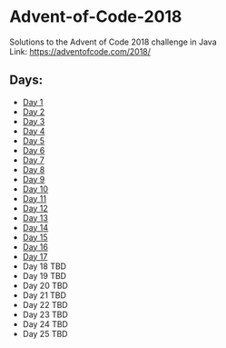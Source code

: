 # Advent-of-Code-2018
Solutions to the Advent of Code 2018 challenge in Java    
Link: https://adventofcode.com/2018/  
## Days:  
* [Day 1](https://github.com/tmrd993/Advent-of-Code-2018/blob/master/src/aoc18/Day1.java)
* [Day 2](https://github.com/tmrd993/Advent-of-Code-2018/blob/master/src/aoc18/Day2.java)
* [Day 3](https://github.com/tmrd993/Advent-of-Code-2018/blob/master/src/aoc18/Day3.java)
* [Day 4](https://github.com/tmrd993/Advent-of-Code-2018/blob/master/src/aoc18/Day4.java)
* [Day 5](https://github.com/tmrd993/Advent-of-Code-2018/blob/master/src/aoc18/Day5.java)
* [Day 6](https://github.com/tmrd993/Advent-of-Code-2018/blob/master/src/aoc18/Day6.java)
* [Day 7](https://github.com/tmrd993/Advent-of-Code-2018/blob/master/src/aoc18/Day7.java)
* [Day 8](https://github.com/tmrd993/Advent-of-Code-2018/blob/master/src/aoc18/Day8.java)
* [Day 9](https://github.com/tmrd993/Advent-of-Code-2018/blob/master/src/aoc18/Day9.java)
* [Day 10](https://github.com/tmrd993/Advent-of-Code-2018/blob/master/src/aoc18/Day10.java)
* [Day 11](https://github.com/tmrd993/Advent-of-Code-2018/blob/master/src/aoc18/Day11.java)
* [Day 12](https://github.com/tmrd993/Advent-of-Code-2018/blob/master/src/aoc18/Day12.java)
* [Day 13](https://github.com/tmrd993/Advent-of-Code-2018/blob/master/src/aoc18/Day13.java)
* [Day 14](https://github.com/tmrd993/Advent-of-Code-2018/blob/master/src/aoc18/Day14.java)
* [Day 15](https://github.com/tmrd993/Advent-of-Code-2018/blob/master/src/aoc18/Day15.java)
* [Day 16](https://github.com/tmrd993/Advent-of-Code-2018/blob/master/src/aoc18/Day16.java)
* [Day 17](https://github.com/tmrd993/Advent-of-Code-2018/blob/master/src/aoc18/Day17.java)
* Day 18 TBD
* Day 19 TBD
* Day 20 TBD
* Day 21 TBD
* Day 22 TBD
* Day 23 TBD
* Day 24 TBD
* Day 25 TBD
